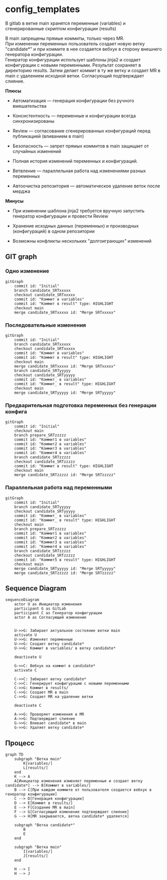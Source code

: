 # config_templates
В gitlab в ветке main хранятся переменные (variables) и сгенерированные скриптом конфигурации (results)

В main запрещены прямые коммиты, только через MR.\
При изменении переменных пользователь создает новую ветку "candidate*" и при коммите в нее создается вебхук в сторону внешнего генератора конфигурации. \
Генератор конфигурации использует шаблоны jinja2 и создает конфигурации с новыми переменными. Результат сохраняет в директорию results. Затем делает коммит в ту же ветку и создает MR в main с удалением исходной ветки. Согласующий подтверждает слияние. 

**Плюсы**

- Автоматизация — генерация конфигурации без ручного вмешательства

- Консистентность — переменные и конфигурации всегда синхронизированы

- Review — согласование сгенерированных конфигураций перед публикацией (вливанием в main)

- Безопасность — запрет прямых коммитов в main защищает от случайных изменений

- Полная история изменений переменных и конфигураций.

- Ветвление — параллельная работа над изменениями разных переменных

- Автоочистка репозитория — автоматическое удаление веток после мерджа

**Минусы**

- При изменении шаблона jinja2 требуется вручную запустить генератор конфигурации и провести Review

- Хранение исходных данных (переменных) и производных (конфигураций) в одном репозитории

- Возможны конфликты нескольких "долгоиграющих" изменений

## GIT graph
### Одно изменение
```mermaid
gitGraph
    commit id: "Initial"
    branch candidate_SRTxxxxx
    checkout candidate_SRTxxxxx
    commit id: "Коммит в variables"
    commit id: "Коммит в result" type: HIGHLIGHT
    checkout main
    merge candidate_SRTxxxxx id: "Merge SRTxxxxx"
```
### Последовательные изменения
```mermaid
gitGraph
    commit id: "Initial"
    branch candidate_SRTxxxxx
    checkout candidate_SRTxxxxx
    commit id: "Коммит в variables"
    commit id: "Коммит в result" type: HIGHLIGHT
    checkout main
    merge candidate_SRTxxxxx id: "Merge SRTxxxxx"
    branch candidate_SRTyyyyy
    checkout candidate_SRTyyyyy
    commit id: "Коммит_ в variables"
    commit id: "Коммит_ в result" type: HIGHLIGHT
    checkout main
    merge candidate_SRTyyyyy id: "Merge SRTyyyyy"
```

### Предварительная подготовка переменных без генерации конфига
```mermaid
gitGraph
    commit id: "Initial"
    checkout main
    branch prepare_SRTzzzzz
    commit id: "Коммит1 в variables"
    commit id: "Коммит2 в variables" 
    commit id: "Коммит3 в variables"
    commit id: "Коммит4 в variables"
    branch candidate_SRTzzzzz
    checkout candidate_SRTzzzzz
    commit id: "Коммит в result" type: HIGHLIGHT
    checkout main
    merge candidate_SRTzzzzz id: "Merge SRTzzzzz"
```

### Параллельная работа над переменными
```mermaid
gitGraph
    commit id: "Initial"
    branch candidate_SRTyyyyy
    checkout candidate_SRTyyyyy
    commit id: "Коммит_ в variables"
    commit id: "Коммит_ в result" type: HIGHLIGHT
    checkout main
    branch prepare_SRTzzzzz
    commit id: "Коммит1 в variables"
    commit id: "Коммит2 в variables" 
    commit id: "Коммит3 в variables"
    commit id: "Коммит4 в variables"
    branch candidate_SRTzzzzz
    checkout candidate_SRTzzzzz
    commit id: "Коммит5 в result" type: HIGHLIGHT
    checkout main
    merge candidate_SRTyyyyy id: "Merge SRTyyyyy"
    merge candidate_SRTzzzzz id: "Merge SRTzzzzz"
```

## Sequence Diagram

```mermaid
sequenceDiagram
    actor U as Инициатор изменения
    participant G as GitLab
    participant C as Генератор конфигурации
    actor A as Согласующий изменение


    U->>G: Забирает актуальное состояние ветки main
    activate U
    U->>G: Изменяет переменные
    U->>G: Создает ветку candidate*
    U->>G: Коммит в variables/ в ветку candidate*

    deactivate U
    
    G->>C: Вебхук на коммит в candidate*
    activate C
    
    C->>C: Забирает ветку candidate*
    C->>C: Генерирует конфигурацию с новыми переменными
    C->>G: Коммит в results/
    C->>G: Создает MR в main
    C->>G: Создает MR на удаление ветки
    
    deactivate C
    
    A->>G: Проверяет изменения в MR
    A->>G: Подтверждает слияние
    G->>G: Вливает candidate* в main
    G->>G: Удаляет ветку candidate*
```

## Процесс

```mermaid
graph TD
    subgraph "Ветка main"
        K[variables/]
        L[results/]
    end
    K --> A
    A[Инициатор изменения изменяет переменные и создает ветку candidate*] --> B[Коммит в variables/]
    B --> C[При каждом коммите от пользователя создается вебхук в генератор конфигурации]
    C --> D[Генерация конфигурации]
    D --> E[Коммит в results/]
    E --> F[Создание MR в main]
    F --> G[Согласующий изменение подтверждает слияние]
    G --> H[MR закрывается, ветка candidate* удаляется]
    
    subgraph "Ветка candidate*"
        B
        E
    end
    
    subgraph "Ветка main"
        I[variables/]
        J[results/]
    end
    
    H --> I
    H --> J
```